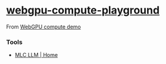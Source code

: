 [webgpu-compute-playground](https://dirkarnez.github.io/webgpu-compute-playground)
==================================================================================
From [WebGPU compute demo](https://mdn.github.io/dom-examples/webgpu-compute-demo/)

### Tools
- [MLC LLM | Home](https://llm.mlc.ai/)
